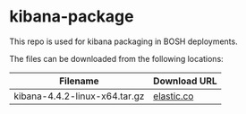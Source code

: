 kibana-package
============
This repo is used for kibana packaging in BOSH deployments.

The files can be downloaded from the following locations:

| Filename | Download URL |
| -------- | ------------ |
| kibana-4.4.2-linux-x64.tar.gz | [elastic.co](https://download.elastic.co/kibana/kibana/kibana-4.4.2-linux-x64.tar.gz) |
